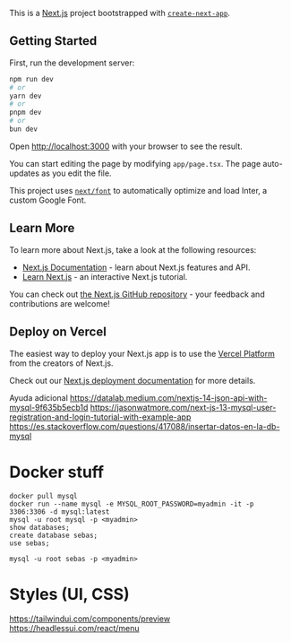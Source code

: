 This is a [Next.js](https://nextjs.org/) project bootstrapped with [`create-next-app`](https://github.com/vercel/next.js/tree/canary/packages/create-next-app).

## Getting Started

First, run the development server:

```bash
npm run dev
# or
yarn dev
# or
pnpm dev
# or
bun dev
```

Open [http://localhost:3000](http://localhost:3000) with your browser to see the result.

You can start editing the page by modifying `app/page.tsx`. The page auto-updates as you edit the file.

This project uses [`next/font`](https://nextjs.org/docs/basic-features/font-optimization) to automatically optimize and load Inter, a custom Google Font.

## Learn More

To learn more about Next.js, take a look at the following resources:

- [Next.js Documentation](https://nextjs.org/docs) - learn about Next.js features and API.
- [Learn Next.js](https://nextjs.org/learn) - an interactive Next.js tutorial.

You can check out [the Next.js GitHub repository](https://github.com/vercel/next.js/) - your feedback and contributions are welcome!

## Deploy on Vercel

The easiest way to deploy your Next.js app is to use the [Vercel Platform](https://vercel.com/new?utm_medium=default-template&filter=next.js&utm_source=create-next-app&utm_campaign=create-next-app-readme) from the creators of Next.js.

Check out our [Next.js deployment documentation](https://nextjs.org/docs/deployment) for more details.



Ayuda adicional
https://datalab.medium.com/nextjs-14-json-api-with-mysql-9f635b5ecb1d
https://jasonwatmore.com/next-js-13-mysql-user-registration-and-login-tutorial-with-example-app
https://es.stackoverflow.com/questions/417088/insertar-datos-en-la-db-mysql


# Docker stuff
```
docker pull mysql
docker run --name mysql -e MYSQL_ROOT_PASSWORD=myadmin -it -p 3306:3306 -d mysql:latest
mysql -u root mysql -p <myadmin>
show databases;
create database sebas;
use sebas;

mysql -u root sebas -p <myadmin>
```

# Styles (UI, CSS)
https://tailwindui.com/components/preview
https://headlessui.com/react/menu
